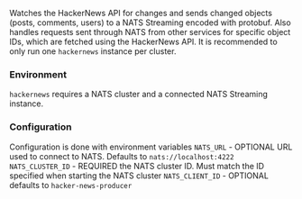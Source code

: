 Watches the HackerNews API for changes and sends changed objects (posts, comments, users) to a NATS Streaming encoded with protobuf. Also handles requests sent through NATS from other services for specific object IDs, which are fetched using the HackerNews API.
It is recommended to only run one `hackernews` instance per cluster.

### Environment
`hackernews` requires a NATS cluster and a connected NATS Streaming instance.

### Configuration
Configuration is done with environment variables
`NATS_URL` - OPTIONAL URL used to connect to NATS. Defaults to `nats://localhost:4222`
`NATS_CLUSTER_ID` - REQUIRED the NATS cluster ID. Must match the ID specified when starting the NATS cluster
`NATS_CLIENT_ID` - OPTIONAL defaults to `hacker-news-producer`